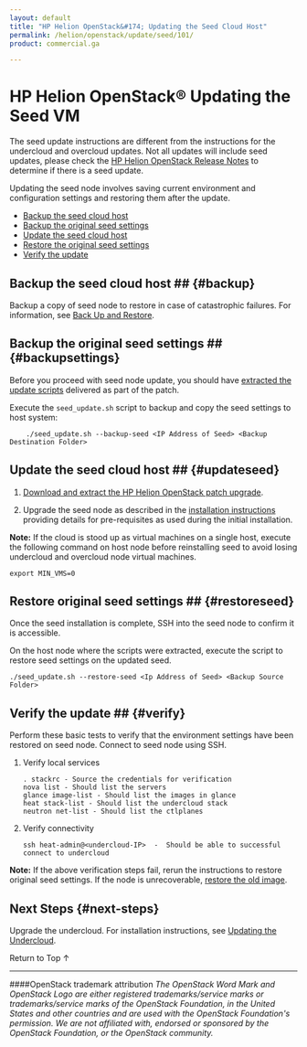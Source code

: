 ```yaml
---
layout: default
title: "HP Helion OpenStack&#174; Updating the Seed Cloud Host"
permalink: /helion/openstack/update/seed/101/
product: commercial.ga

---
```

<!--PUBLISHED-->


<script>

function PageRefresh {
onLoad="window.refresh"
}

PageRefresh();

</script>
<!--
<p style="font-size: small;"> <a href="/helion/openstack/">&#9664; PREV | <a href="/helion/openstack/">&#9650; UP</a> | <a href="/helion/openstack/faq/">NEXT &#9654; </a></p>
-->
# HP Helion OpenStack&reg; Updating the Seed VM

The seed update instructions are different from the instructions for the undercloud and overcloud updates.  Not all updates will include seed updates, please check the [HP Helion OpenStack Release Notes](/helion/openstack/release-notes/) to determine if there is a seed update.

Updating the seed node involves saving current environment and configuration settings and restoring them after the update.

* [Backup the seed cloud host](#backup)
* [Backup the original seed settings](#backupsettings)
* [Update the seed cloud host](#updateseed)
* [Restore the original seed settings](#restoreseed)
* [Verify the update](#verify)

## Backup the seed cloud host ## {#backup}

Backup a copy of seed node to restore in case of catastrophic failures.  For information, see [Back Up and Restore](/helion/openstack/backup.restore/).  

## Backup the original seed settings ## {#backupsettings}

Before you proceed with seed node update, you should have [extracted the update scripts](/helion/openstack/update/prereqs/101/#extract) delivered as part of the patch.  

Execute the `seed_update.sh` script to backup and copy the seed settings to host system:

		./seed_update.sh --backup-seed <IP Address of Seed> <Backup Destination Folder>

## Update the seed cloud host ## {#updateseed}

1. [Download and extract the HP Helion OpenStack patch upgrade](/helion/openstack/update/download/101/).  

2. Upgrade the seed node as described in the [installation instructions](/helion/openstack/install/overview/) providing details for pre-requisites as used during  the initial installation.

**Note:** If the cloud is stood up as virtual machines on a single host, execute the following command on host node before reinstalling seed to avoid losing undercloud and overcloud node virtual machines.

	export MIN_VMS=0

## Restore original seed settings ## {#restoreseed}

Once the seed installation is complete, SSH into the seed node to confirm it is accessible.  

On the host node where the scripts were extracted, execute the script to restore seed settings on the updated seed.

	./seed_update.sh --restore-seed <Ip Address of Seed> <Backup Source Folder>

## Verify the update ## {#verify}

Perform these basic tests to verify that the environment settings have been restored on seed node.  Connect to seed node using SSH.

1.	Verify local services

		. stackrc - Source the credentials for verification 
		nova list - Should list the servers
		glance image-list - Should list the images in glance
		heat stack-list - Should list the undercloud stack
		neutron net-list - Should list the ctlplanes

2.	Verify connectivity

		ssh heat-admin@<undercloud-IP>  -  Should be able to successful connect to undercloud

**Note:** If the above verification steps fail, rerun the instructions to restore original seed settings. If the node is unrecoverable, [restore the old image](/helion/openstack/backup.restore/).  


## Next Steps {#next-steps}

Upgrade the undercloud. For installation instructions, see [Updating the Undercloud](/helion/openstack/update/undercloud/101/).


<a href="#top" style="padding:14px 0px 14px 0px; text-decoration: none;"> Return to Top &#8593; </a>


----
####OpenStack trademark attribution
*The OpenStack Word Mark and OpenStack Logo are either registered trademarks/service marks or trademarks/service marks of the OpenStack Foundation, in the United States and other countries and are used with the OpenStack Foundation's permission. We are not affiliated with, endorsed or sponsored by the OpenStack Foundation, or the OpenStack community.*


